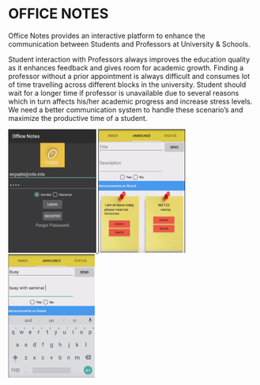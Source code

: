 # OFFICE NOTES

Office Notes provides an interactive platform to enhance the communication between Students and Professors at University & Schools.  

Student interaction with Professors always improves the education quality as it enhances feedback and gives room for academic growth. Finding a professor without a prior appointment is always difficult and consumes lot of time travelling across different blocks in the university. Student should wait for a longer time if professor is unavailable due to several reasons which in turn affects his/her academic progress and increase stress levels. 
We need a better communication system to handle these scenario’s and maximize the productive time of a student.



<a href="https://github.com/saikaranbalmuri/officenotes/blob/master/src/main/resources/ONpic1.png" target="_blank">
<img src="https://github.com/saikaranbalmuri/officenotes/blob/master/src/main/resources/ONpic1.png" height="250">
</a>

<a href="https://github.com/saikaranbalmuri/officenotes/blob/master/src/main/resources/ONpic2.png" target="_blank">
<img src="https://github.com/saikaranbalmuri/officenotes/blob/master/src/main/resources/ONpic2.png" height="250">
</a>

<a href="https://github.com/saikaranbalmuri/officenotes/blob/master/src/main/resources/pic3.png" target="_blank">
<img src="https://github.com/saikaranbalmuri/officenotes/blob/master/src/main/resources/pic3.png" height="250">
</a>

